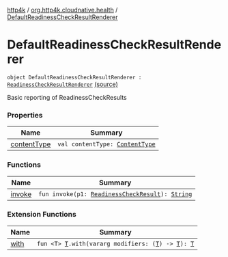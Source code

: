 [http4k](../../index.md) / [org.http4k.cloudnative.health](../index.md) / [DefaultReadinessCheckResultRenderer](./index.md)

# DefaultReadinessCheckResultRenderer

`object DefaultReadinessCheckResultRenderer : `[`ReadinessCheckResultRenderer`](../-readiness-check-result-renderer/index.md) [(source)](https://github.com/http4k/http4k/blob/master/http4k-cloudnative/src/main/kotlin/org/http4k/cloudnative/health/ReadinessCheckResultRenderer.kt#L18)

Basic reporting of ReadinessCheckResults

### Properties

| Name | Summary |
|---|---|
| [contentType](content-type.md) | `val contentType: `[`ContentType`](../../org.http4k.core/-content-type/index.md) |

### Functions

| Name | Summary |
|---|---|
| [invoke](invoke.md) | `fun invoke(p1: `[`ReadinessCheckResult`](../-readiness-check-result/index.md)`): `[`String`](https://kotlinlang.org/api/latest/jvm/stdlib/kotlin/-string/index.html) |

### Extension Functions

| Name | Summary |
|---|---|
| [with](../../org.http4k.core/with.md) | `fun <T> `[`T`](../../org.http4k.core/with.md#T)`.with(vararg modifiers: (`[`T`](../../org.http4k.core/with.md#T)`) -> `[`T`](../../org.http4k.core/with.md#T)`): `[`T`](../../org.http4k.core/with.md#T) |
